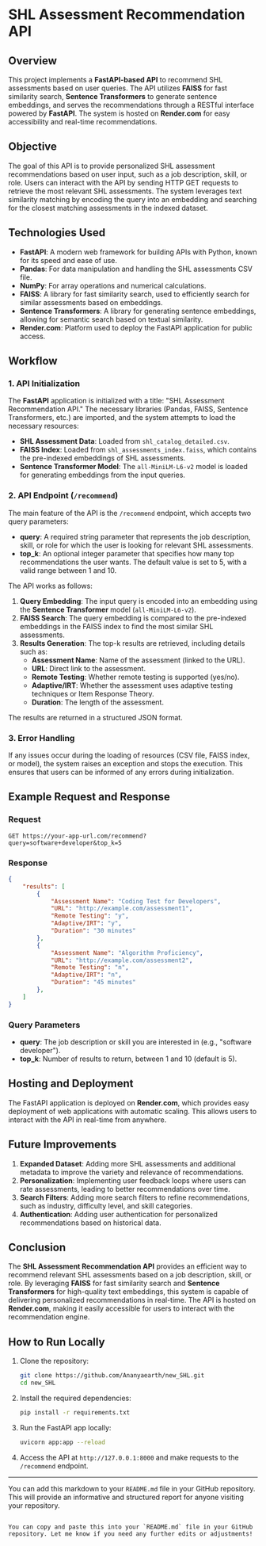 # SHL Assessment Recommendation API

## Overview

This project implements a **FastAPI-based API** to recommend SHL assessments based on user queries. The API utilizes **FAISS** for fast similarity search, **Sentence Transformers** to generate sentence embeddings, and serves the recommendations through a RESTful interface powered by **FastAPI**. The system is hosted on **Render.com** for easy accessibility and real-time recommendations.

## Objective

The goal of this API is to provide personalized SHL assessment recommendations based on user input, such as a job description, skill, or role. Users can interact with the API by sending HTTP GET requests to retrieve the most relevant SHL assessments. The system leverages text similarity matching by encoding the query into an embedding and searching for the closest matching assessments in the indexed dataset.

## Technologies Used

- **FastAPI**: A modern web framework for building APIs with Python, known for its speed and ease of use.
- **Pandas**: For data manipulation and handling the SHL assessments CSV file.
- **NumPy**: For array operations and numerical calculations.
- **FAISS**: A library for fast similarity search, used to efficiently search for similar assessments based on embeddings.
- **Sentence Transformers**: A library for generating sentence embeddings, allowing for semantic search based on textual similarity.
- **Render.com**: Platform used to deploy the FastAPI application for public access.

## Workflow

### 1. API Initialization
The **FastAPI** application is initialized with a title: "SHL Assessment Recommendation API." The necessary libraries (Pandas, FAISS, Sentence Transformers, etc.) are imported, and the system attempts to load the necessary resources:
- **SHL Assessment Data**: Loaded from `shl_catalog_detailed.csv`.
- **FAISS Index**: Loaded from `shl_assessments_index.faiss`, which contains the pre-indexed embeddings of SHL assessments.
- **Sentence Transformer Model**: The `all-MiniLM-L6-v2` model is loaded for generating embeddings from the input queries.

### 2. API Endpoint (`/recommend`)
The main feature of the API is the `/recommend` endpoint, which accepts two query parameters:
- **query**: A required string parameter that represents the job description, skill, or role for which the user is looking for relevant SHL assessments.
- **top_k**: An optional integer parameter that specifies how many top recommendations the user wants. The default value is set to 5, with a valid range between 1 and 10.

The API works as follows:
1. **Query Embedding**: The input query is encoded into an embedding using the **Sentence Transformer** model (`all-MiniLM-L6-v2`).
2. **FAISS Search**: The query embedding is compared to the pre-indexed embeddings in the FAISS index to find the most similar SHL assessments.
3. **Results Generation**: The top-k results are retrieved, including details such as:
   - **Assessment Name**: Name of the assessment (linked to the URL).
   - **URL**: Direct link to the assessment.
   - **Remote Testing**: Whether remote testing is supported (yes/no).
   - **Adaptive/IRT**: Whether the assessment uses adaptive testing techniques or Item Response Theory.
   - **Duration**: The length of the assessment.

The results are returned in a structured JSON format.

### 3. Error Handling
If any issues occur during the loading of resources (CSV file, FAISS index, or model), the system raises an exception and stops the execution. This ensures that users can be informed of any errors during initialization.

## Example Request and Response

### Request

```http
GET https://your-app-url.com/recommend?query=software+developer&top_k=5
```

### Response

```json
{
    "results": [
        {
            "Assessment Name": "Coding Test for Developers",
            "URL": "http://example.com/assessment1",
            "Remote Testing": "y",
            "Adaptive/IRT": "y",
            "Duration": "30 minutes"
        },
        {
            "Assessment Name": "Algorithm Proficiency",
            "URL": "http://example.com/assessment2",
            "Remote Testing": "n",
            "Adaptive/IRT": "n",
            "Duration": "45 minutes"
        },
    ]
}
```

### Query Parameters

- **query**: The job description or skill you are interested in (e.g., "software developer").
- **top_k**: Number of results to return, between 1 and 10 (default is 5).

## Hosting and Deployment

The FastAPI application is deployed on **Render.com**, which provides easy deployment of web applications with automatic scaling. This allows users to interact with the API in real-time from anywhere.

## Future Improvements

1. **Expanded Dataset**: Adding more SHL assessments and additional metadata to improve the variety and relevance of recommendations.
2. **Personalization**: Implementing user feedback loops where users can rate assessments, leading to better recommendations over time.
3. **Search Filters**: Adding more search filters to refine recommendations, such as industry, difficulty level, and skill categories.
4. **Authentication**: Adding user authentication for personalized recommendations based on historical data.

## Conclusion

The **SHL Assessment Recommendation API** provides an efficient way to recommend relevant SHL assessments based on a job description, skill, or role. By leveraging **FAISS** for fast similarity search and **Sentence Transformers** for high-quality text embeddings, this system is capable of delivering personalized recommendations in real-time. The API is hosted on **Render.com**, making it easily accessible for users to interact with the recommendation engine.

## How to Run Locally

1. Clone the repository:
   ```bash
   git clone https://github.com/Ananyaearth/new_SHL.git
   cd new_SHL
   ```

2. Install the required dependencies:
   ```bash
   pip install -r requirements.txt
   ```

3. Run the FastAPI app locally:
   ```bash
   uvicorn app:app --reload
   ```

4. Access the API at `http://127.0.0.1:8000` and make requests to the `/recommend` endpoint.

---

You can add this markdown to your `README.md` file in your GitHub repository. This will provide an informative and structured report for anyone visiting your repository.
```

You can copy and paste this into your `README.md` file in your GitHub repository. Let me know if you need any further edits or adjustments!
